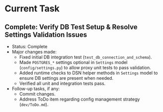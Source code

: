 # Current Task
## Complete: Verify DB Test Setup & Resolve Settings Validation Issues

- Status: Complete
- Major changes made:
    - Fixed initial DB integration test (`test_db_connection_and_schema`).
    - Made `POSTGRES_*` settings optional in `Settings` model (`config/settings.py`) to allow proxy unit tests to pass validation.
    - Added runtime checks to DSN helper methods in `Settings` model to ensure DB settings are present when needed.
    - Verified all unit and integration tests pass.
- Follow-up tasks, if any:
    - Commit changes.
    - Address ToDo item regarding config management strategy (`dev/ToDo.md`).
